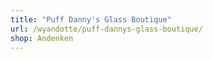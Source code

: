 ```yaml
---
title: "Puff Danny's Glass Boutique"
url: /wyandotte/puff-dannys-glass-boutique/
shop: Andenken
---
```

